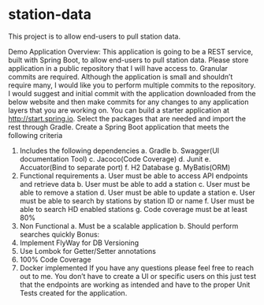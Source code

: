 # station-data
This project is to allow end-users to pull station data.

Demo Application
Overview:
	This application is going to be a REST service, built with Spring Boot, to allow end-users to pull station data. Please store application in a public repository that I will have access to. Granular commits are required. Although the application is small and shouldn’t require many, I would like you to perform multiple commits to the repository. I would suggest and initial commit with the application downloaded from the below website and then make commits for any changes to any application layers that you are working on.
You can build a starter application at http://start.spring.io. Select the packages that are needed and import the rest through Gradle.
Create a Spring Boot application that meets the following criteria
1.	Includes the following dependencies
a.	Gradle
b.	Swagger(UI documentation Tool)
c.	Jacoco(Code Coverage)
d.	Junit
e.	Accuator(Bind to separate port)
f.	H2 Database
g.	MyBatis(ORM)
2.	Functional requirements
a.	User must be able to access API endpoints and retrieve data
b.	User must be able to add a station
c.	User must be able to remove a station
d.	User must be able to update a station
e.	User must be able to search by stations by station ID or name
f.	User must be able to search HD enabled stations
g.	Code coverage must be at least 80%
3.	Non Functional
a.	Must be a scalable application
b.	Should perform searches quickly
Bonus:
1.	Implement FlyWay for DB Versioning
2.	Use Lombok for Getter/Setter annotations
3.	100% Code Coverage
4.	Docker implemented
If you have any questions please feel free to reach out to me. You don’t have to create a UI or specific users on this just test that the endpoints are working as intended and have to the proper Unit Tests created for the application.


